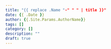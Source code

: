 ```yaml
---
title: "{{ replace .Name "-" " " | title }}"
date: {{ .Date }}
author: {{.Site.Params.AuthorName}}
tags: []
category: []
description: ""
draft: true
---
```

